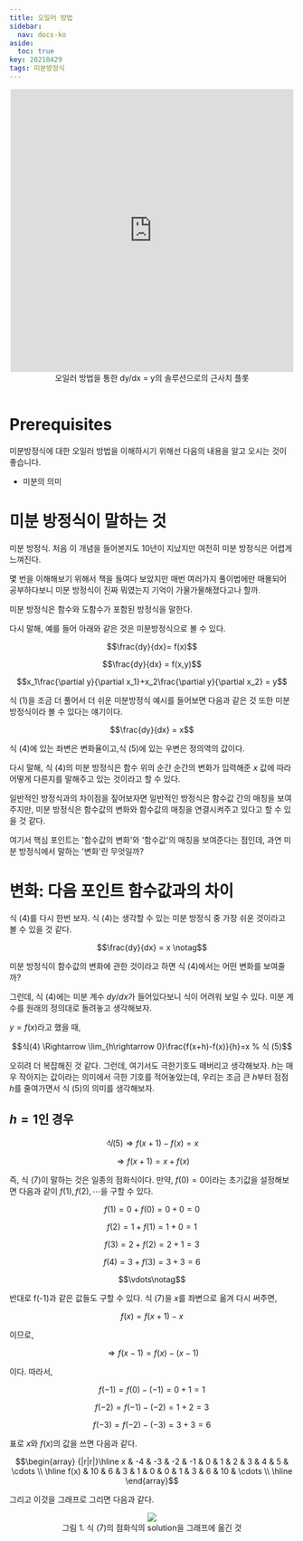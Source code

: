 ```yaml
---
title: 오일러 방법
sidebar:
  nav: docs-ko
aside:
  toc: true
key: 20210429
tags: 미분방정식
---
```


<center>
  <iframe width = "500" height = "500" frameborder = "0" src="https://angeloyeo.github.io/p5/2021-04-29-Euler_method/"></iframe>
  <br>
  오일러 방법을 통한 dy/dx = y의 솔루션으로의 근사치 플롯
  <br>
  <br>
</center>

# Prerequisites

미분방정식에 대한 오일러 방법을 이해하시기 위해선 다음의 내용을 알고 오시는 것이 좋습니다.

* 미분의 의미

# 미분 방정식이 말하는 것

미분 방정식. 처음 이 개념을 들어본지도 10년이 지났지만 여전히 미분 방정식은 어렵게 느껴진다.

몇 번을 이해해보기 위해서 책을 들여다 보았지만 매번 여러가지 풀이법에만 매몰되어 공부하다보니 미분 방정식이 진짜 뭐였는지 기억이 가물가물해졌다고나 할까.

미분 방정식은 함수와 도함수가 포함된 방정식을 말한다.

다시 말해, 예를 들어 아래와 같은 것은 미분방정식으로 볼 수 있다.

$$\frac{dy}{dx}= f(x)$$

$$\frac{dy}{dx} = f(x,y)$$

$$x_1\frac{\partial y}{\partial x_1}+x_2\frac{\partial y}{\partial x_2} = y$$


식 (1)을 조금 더 풀어서 더 쉬운 미분방정식 예시를 들어보면 다음과 같은 것 또한 미분방정식이라 볼 수 있다는 얘기이다.

$$\frac{dy}{dx} = x$$

식 (4)에 있는 좌변은 변화율이고,식 (5)에 있는 우변은 정의역의 값이다.

다시 말해, 식 (4)의 미분 방정식은 함수 위의 순간 순간의 변화가 입력해준 $x$ 값에 따라 어떻게 다른지를 말해주고 있는 것이라고 할 수 있다.

일반적인 방정식과의 차이점을 짚어보자면 일반적인 방정식은 함수값 간의 매칭을 보여주지만, 미분 방정식은 함수값의 변화와 함수값의 매칭을 연결시켜주고 있다고 할 수 있을 것 같다.

여기서 핵심 포인트는 '함수값의 변화'와 '함수값'의 매칭을 보여준다는 점인데, 과연 미분 방정식에서 말하는 '변화'란 무엇일까?

# 변화: 다음 포인트 함수값과의 차이

식 (4)를 다시 한번 보자. 식 (4)는 생각할 수 있는 미분 방정식 중 가장 쉬운 것이라고 볼 수 있을 것 같다.

$$\frac{dy}{dx} = x \notag$$

미분 방정식이 함수값의 변화에 관한 것이라고 하면 식 (4)에서는 어떤 변화를 보여줄까?

그런데, 식 (4)에는 미분 계수 $dy/dx$가 들어있다보니 식이 어려워 보일 수 있다. 미분 계수를 원래의 정의대로 돌려놓고 생각해보자.

$y=f(x)$라고 했을 때,

$$식(4) \Rightarrow \lim_{h\rightarrow 0}\frac{f(x+h)-f(x)}{h}=x % 식 (5)$$

오히려 더 복잡해진 것 같다. 그런데, 여기서도 극한기호도 떼버리고 생각해보자. $h$는 매우 작아지는 값이라는 의미에서 극한 기호를 적어놓았는데, 우리는 조금 큰 $h$부터 점점 $h$를 줄여가면서 식 (5)의 의미를 생각해보자.

## $h=1$인 경우

$$식(5)\Rightarrow f(x+1)-f(x) = x % 식 (6)$$

$$\Rightarrow f(x+1) = x + f(x) % 식 (7)$$

즉, 식 (7)이 말하는 것은 일종의 점화식이다. 만약, $f(0)=0$이라는 초기값을 설정해보면 다음과 같이 $f(1), f(2), \cdots$을 구할 수 있다.


$$f(1) = 0 + f(0) = 0 + 0 = 0$$

$$f(2) = 1 + f(1) = 1+ 0 = 1$$

$$f(3) = 2 + f(2) = 2 + 1 = 3$$

$$f(4) = 3 + f(3) = 3 + 3 = 6$$

$$\vdots\notag$$

반대로 f(-1)과 같은 값들도 구할 수 있다. 식 (7)을 $x$를 좌변으로 옮겨 다시 써주면,

$$f(x) = f(x+1) - x$$

이므로,

$$\Rightarrow f(x-1) = f(x) - (x-1)$$

이다. 따라서,

$$f(-1) = f(0) - (-1) = 0 + 1 = 1$$

$$f(-2) = f(-1) - (-2) = 1 + 2 = 3$$

$$f(-3) = f(-2) - (-3) = 3 + 3 = 6$$

표로 $x$와 $f(x)$의 값을 쓰면 다음과 같다.

$$\begin{array} {|r|r|}\hline 
  x & -4 & -3 & -2 & -1 & 0 & 1 & 2 & 3 & 4 & 5 & \cdots \\ \hline 
  f(x) & 10 & 6 & 3 & 1 & 0 & 0 & 1 & 3 & 6 & 10 & \cdots \\ \hline  \end{array}$$

그리고 이것을 그래프로 그리면 다음과 같다.


<p align = "center">
  <img src = "https://raw.githubusercontent.com/angeloyeo/angeloyeo.github.io/master/pics/2021-04-29-Euler_method/pic1.png">
  <br>
  그림 1. 식 (7)의 점화식의 solution을 그래프에 옮긴 것
</p>